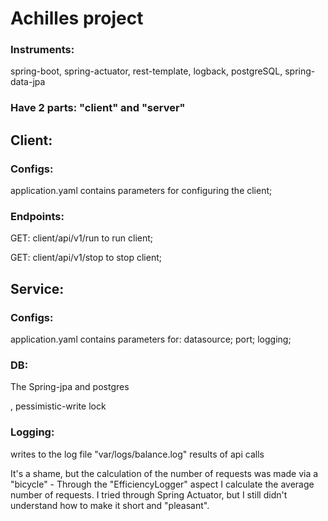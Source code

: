Achilles project
===========
### Instruments:
spring-boot, spring-actuator, rest-template,
logback, postgreSQL, spring-data-jpa
### Have 2 parts: "client" and "server"

## Client:
### Configs:
application.yaml contains parameters 
for configuring the client;

### Endpoints:
GET: client/api/v1/run to run client;

GET: client/api/v1/stop to stop client;

## Service:
### Configs:
application.yaml contains parameters for: datasource; port; logging;

### DB:
The Spring-jpa and postgres

, pessimistic-write lock

### Logging:
writes to the log file "var/logs/balance.log" 
results of api calls

It's a shame, but the calculation of the number of requests
was made via a "bicycle" - 
Through the "EfficiencyLogger" aspect I calculate the average number of requests. I tried through 
Spring Actuator, but  I still didn't understand how to
make it short and "pleasant".


